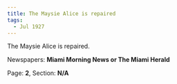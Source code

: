 ```yaml
---  
title: The Maysie Alice is repaired  
tags:  
  - Jul 1927  
---  
```

  
The Maysie Alice is repaired.  
  
Newspapers: **Miami Morning News or The Miami Herald**  
  
Page: **2**, Section: **N/A** 
